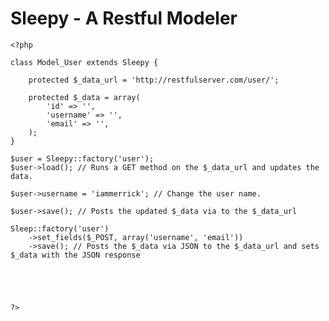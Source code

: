# Sleepy - A Restful Modeler

	<?php

	class Model_User extends Sleepy {

		protected $_data_url = 'http://restfulserver.com/user/';
	
		protected $_data = array(
			'id' => '',
			'username' => '',
			'email' => '',
		);
	}
	
	$user = Sleepy::factory('user');
	$user->load(); // Runs a GET method on the $_data_url and updates the data.
	
	$user->username = 'iammerrick'; // Change the user name.
	
	$user->save(); // Posts the updated $_data via to the $_data_url
	
	Sleep::factory('user')
		->set_fields($_POST, array('username', 'email'))
		->save(); // Posts the $_data via JSON to the $_data_url and sets $_data with the JSON response
	
	

	
	
	?>